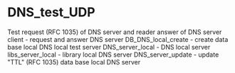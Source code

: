 # DNS_test_UDP
Test request (RFC 1035) of DNS server and reader answer of DNS server
client - request and answer DNS server
DB_DNS_local_create - create data base local DNS local test server
DNS_server_local - DNS local server
libs_server_local - library local DNS server
DNS_server_update - update "TTL" (RFC 1035) data base local DNS server